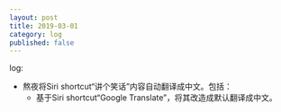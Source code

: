 ```yaml
---
layout: post
title: 2019-03-01
category: log
published: false
---
```


log:

- 熬夜将Siri shortcut“讲个笑话”内容自动翻译成中文。包括：
	- 基于Siri shortcut“Google Translate”，将其改造成默认翻译成中文。 